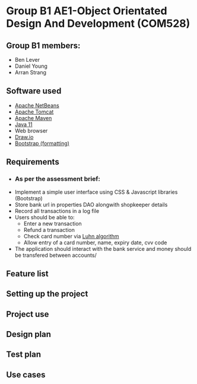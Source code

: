 # Group B1 AE1-Object Orientated Design And Development (COM528)

## Group B1 members:
* Ben Lever 
* Daniel Young 
* Arran Strang

## Software used

* [Apache NetBeans](https://netbeans.apache.org/ "Netbeans link")
* [Apache Tomcat](http://tomcat.apache.org/ "Tomcat link")
* [Apache Maven](https://maven.apache.org/ "Maven link")
* [Java 11](https://jdk.java.net/11/ "Jdk link")
* Web browser
* [Draw.io](https://www.diagrams.net/ "Draw.io download link") 
* [Bootstrap (formatting)](https://getbootstrap.com/ "Bootstrap link")

## Requirements
  * ###  As per the assessment brief:
  * Implement a simple user interface using CSS & Javascript libraries (Bootstrap)
  * Store bank url in properties DAO alongwith shopkeeper details
  * Record all transactions in a log file
  * Users should be able to:
     * Enter a new transaction
     * Refund a transaction
     * Check card number via [Luhn algorithm](https://en.wikipedia.org/wiki/Luhn_algorithm "Luhn algorthim wiki link")
     *  Allow entry of a card number, name, expiry date, cvv code
  * The application should interact with the bank service and money should be transfered between accounts/

## Feature list

## Setting up the project

## Project use

## Design plan

## Test plan

## Use cases
